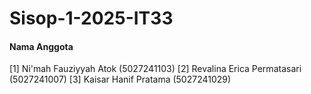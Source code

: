 # Sisop-1-2025-IT33

#### Nama Anggota
[1] Ni'mah Fauziyyah Atok (5027241103)
[2] Revalina Erica Permatasari (5027241007)
[3] Kaisar Hanif Pratama (5027241029)
